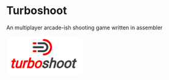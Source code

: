 
# Turboshoot

An multiplayer arcade-ish shooting game written in assembler

<img src="turboshoot.png" width="200">
